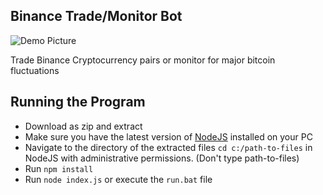 ## Binance Trade/Monitor Bot
![Demo Picture](https://raw.githubusercontent.com/guo-alan/Trade-Bot/master/demo.png)

Trade Binance Cryptocurrency pairs or monitor for major bitcoin fluctuations
## Running the Program
- Download as zip and extract
- Make sure you have the latest version of [NodeJS](https://nodejs.org/en/) installed on your PC
- Navigate to the directory of the extracted files `cd c:/path-to-files` in NodeJS with administrative permissions. (Don't type path-to-files)
- Run `npm install`
- Run `node index.js` or execute the `run.bat` file

